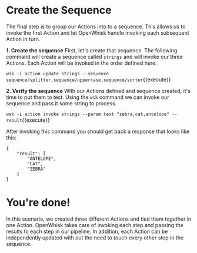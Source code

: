 # Create the Sequence

The final step is to group our Actions into to a sequence.  This allows us to invoke the first Action and let OpenWhisk handle invoking each subsequent Action in turn.


**1.  Create the sequence**
First, let's create that sequence.  The following command will create a sequence called `strings` and will invoke our three Actions.  Each Action will be invoked in the order defined here.

``wsk -i action update strings --sequence sequence/splitter,sequence/uppercase,sequence/sorter``{{execute}}

**2.  Verify the sequence**
With our Actions defined and sequence created, it's time to put them to test.  Using the `wsk` command we can invoke our sequence and pass it some string to process.

``wsk -i action invoke strings --param text "zebra,cat,antelope" --result``{{execute}}

After invoking this command you should get back a response that looks like this:

```
{
    "result": [
        "ANTELOPE",
        "CAT",
        "ZEBRA"
    ]
}
```

# You're done!

In this scenario, we created three different Actions and tied them together in one Action.  OpenWhisk takes care of invoking each step 
and passing the results to each step in our pipeline.  In addition, each Action can be independently updated with out the need to touch 
every other step in the sequence.
